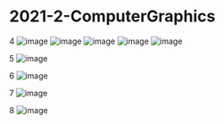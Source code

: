 # 2021-2-ComputerGraphics

4
![image](https://user-images.githubusercontent.com/45021330/140642855-3ca5dba1-c003-4f1b-93a4-372b03dd9224.png)
![image](https://user-images.githubusercontent.com/45021330/140642862-b447366e-1011-4d44-aec4-1e7334318ab2.png)
![image](https://user-images.githubusercontent.com/45021330/140642867-a9bc88b3-68d1-4db4-89f7-4270bdab6830.png)
![image](https://user-images.githubusercontent.com/45021330/140642883-6d14fa15-e1dd-4caf-8110-fabeba4f9164.png)
![image](https://user-images.githubusercontent.com/45021330/140642890-b0b76004-f6ff-4d4d-8a93-a365c161fb9b.png)

5
![image](https://user-images.githubusercontent.com/45021330/140642905-ec17cf7a-8672-426d-8898-bd301067f603.png)

6
![image](https://user-images.githubusercontent.com/45021330/140642918-ea168d66-9565-4643-b2c9-6d5148b3d68b.png)

7
![image](https://user-images.githubusercontent.com/45021330/140642943-68f5b8e0-6033-4b9d-85c7-0137ec361d74.png)

8
![image](https://user-images.githubusercontent.com/45021330/140642960-b1580c3c-4c61-41e9-a686-43aef17b9c4d.png)
